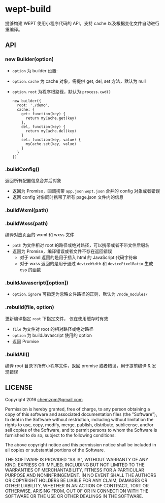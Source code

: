 # wept-build

提够构建 WEPT 使用小程序代码的 API，支持 cache 以及根据变化文件自动进行重编译。

## API

### new Builder(option)

* `option` 为 builder 设置:
* `option.cache` 为 cache 对象，需提供 get, del, set 方法，默认为 null
* `option.root` 为程序根路径，默认为 `process.cwd()`

    ```
    new builder({
      root: './demo',
      cache: {
        get: function(key) {
          return myCache.get(key)
        },
        del, function(key) {
          return myCache.del(key)
        }
        set: function(key, value) {
          myCache.set(key, value)
        }
      }
    })
    ```
### .buildConfig()

返回所有配置信息合并后对象

* 返回为 Promise，回调携带 `app.json` `wept.json` 合并的 config 对象或者错误
* 返回 config 对象同时携带了所有 page.json 文件内的信息

### .buildWxml(path)
### .buildWxss(path)

编译对应页面的 wxml 和 wxss 文件

* `path` 为文件相对 root 的路径或绝对路径，可以携带或者不带文件后缀名
* 返回为 Promise，编译错误或者文件不存在返回错误
  * 对于 wxml 返回的是用于插入 html 的 JavaScript 代码字符串
  * 对于 wxss 返回的是用于通过 `deviceWidth` 和 `devicePixelRatio` 生成 css 的函数

### .buildJavascript([option])

* `option.ignore` 可指定为忽略文件路径的正则，默认为 `/node_modules/`


### .rebuild(file, option)

更新编译指定 `root` 下指定文件， 仅在使用缓存时有效

* `file` 为文件对 root 的相对路径或绝对路径
* `option` 为 buildJavascript 使用的 option
* 返回 Promise

### .buildAll()

编译 root 目录下所有小程序文件，返回 promise 或者错误，用于提前编译 & 发现错误

## LICENSE

Copyright 2016 chemzqm@gmail.com

Permission is hereby granted, free of charge, to any person obtaining
a copy of this software and associated documentation files (the "Software"),
to deal in the Software without restriction, including without limitation
the rights to use, copy, modify, merge, publish, distribute, sublicense,
and/or sell copies of the Software, and to permit persons to whom the
Software is furnished to do so, subject to the following conditions:

The above copyright notice and this permission notice shall be included
in all copies or substantial portions of the Software.

THE SOFTWARE IS PROVIDED "AS IS", WITHOUT WARRANTY OF ANY KIND,
EXPRESS OR IMPLIED, INCLUDING BUT NOT LIMITED TO THE WARRANTIES
OF MERCHANTABILITY, FITNESS FOR A PARTICULAR PURPOSE AND NONINFRINGEMENT.
IN NO EVENT SHALL THE AUTHORS OR COPYRIGHT HOLDERS BE LIABLE FOR ANY CLAIM,
DAMAGES OR OTHER LIABILITY, WHETHER IN AN ACTION OF CONTRACT,
TORT OR OTHERWISE, ARISING FROM, OUT OF OR IN CONNECTION WITH THE SOFTWARE
OR THE USE OR OTHER DEALINGS IN THE SOFTWARE.

